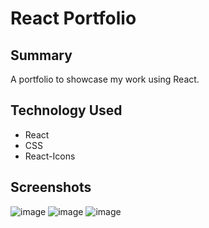 # React Portfolio

## Summary

A portfolio to showcase my work using React.

## Technology Used

- React
- CSS
- React-Icons

## Screenshots

![image](https://user-images.githubusercontent.com/93350224/169708382-211ca203-80a6-4c02-ab13-44ef679d5c38.png)
![image](https://user-images.githubusercontent.com/93350224/169708496-67fabb9f-8bd1-437b-a68f-fc2a347afb09.png)
![image](https://user-images.githubusercontent.com/93350224/169708481-445f2ab9-2d61-4c37-96df-01ddd913ced8.png)
